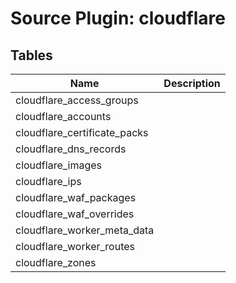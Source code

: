 # Source Plugin: cloudflare
## Tables
| Name          | Description   |
| ------------- | ------------- |
|cloudflare_access_groups||
|cloudflare_accounts||
|cloudflare_certificate_packs||
|cloudflare_dns_records||
|cloudflare_images||
|cloudflare_ips||
|cloudflare_waf_packages||
|cloudflare_waf_overrides||
|cloudflare_worker_meta_data||
|cloudflare_worker_routes||
|cloudflare_zones||